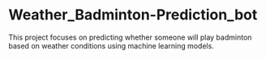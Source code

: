 # Weather_Badminton-Prediction_bot
This project focuses on predicting whether someone will play badminton based on weather conditions using machine learning models.
